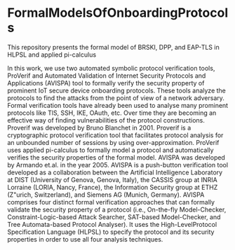 # FormalModelsOfOnboardingProtocols

This repository presents the formal model of BRSKI, DPP, and EAP-TLS in HLPSL and applied pi-calculus

In this work, we use two automated symbolic protocol verification tools, ProVerif and Automated Validation of Internet Security Protocols and Applications (AVISPA) tool to formally verify the security property of prominent IoT secure device onboarding protocols. These tools analyze the protocols to find the attacks from the point of view of a network adversary. Formal verification tools have already been used to analyse many prominent protocols like TlS, SSH, IKE, OAuth, etc. Over time they are becoming an effective way of finding vulnerabilities of the protocol constructions.
Proverif was developed by Bruno Blanchet in 2001. Proverif is a cryptographic protocol verification tool that facilitates protocol analysis for an unbounded number of sessions by using over-approximation. ProVerif uses applied pi-calculus to formally model a protocol and automatically verifies the security properties of the formal model. AVISPA was developed by Armando et.al. in the year 2005.
AVISPA is a push-button verification tool developed as a collaboration between the Artificial Intelligence Laboratory at DIST (University of Genova, Genova, Italy), the CASSIS group at INRIA Lorraine (LORIA, Nancy, France), the Information Security group at ETHZ (Z\"urich, Switzerland), and Siemens AG (Munich, Germany). AVISPA comprises four distinct formal verification approaches that can formally validate the security property of a protocol (i.e., On-the-fly Model-Checker, Constraint-Logic-based Attack Searcher, SAT-based Model-Checker, and Tree Automata-based Protocol Analyser). It uses the High-LevelProtocol Specification Language (HLPSL) to specify the protocol and its security properties in order to use all four analysis techniques.
